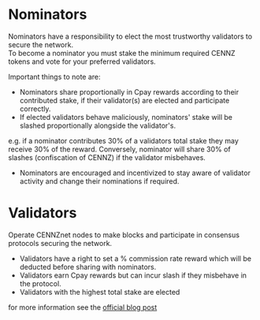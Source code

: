 # Nominators

Nominators have a responsibility to elect the most trustworthy validators to secure the network.  
To become a nominator you must stake the minimum required CENNZ tokens and vote for your preferred validators.  

Important things to note are:
- Nominators share proportionally in Cpay rewards according to their contributed stake, if their validator(s) are elected and participate correctly.  
- If elected validators behave maliciously, nominators' stake will be slashed proportionally alongside the validator's.  

e.g. if a nominator contributes 30% of a validators total stake they may receive 30% of the reward. Conversely, nominator will share 30% of slashes (confiscation of CENNZ) if the validator misbehaves.

- Nominators are encouraged and incentivized to stay aware of validator activity and change their nominations if required.

# Validators
Operate CENNZnet nodes to make blocks and participate in consensus protocols securing the network.  

- Validators have a right to set a % commission rate reward which will be deducted before sharing with nominators.  
- Validators earn Cpay rewards but can incur slash if they misbehave in the protocol.
- Validators with the highest total stake are elected

for more information see the [official blog post](https://medium.com/centrality/the-cennznet-journey-part-2-public-staking-a994daa65856)